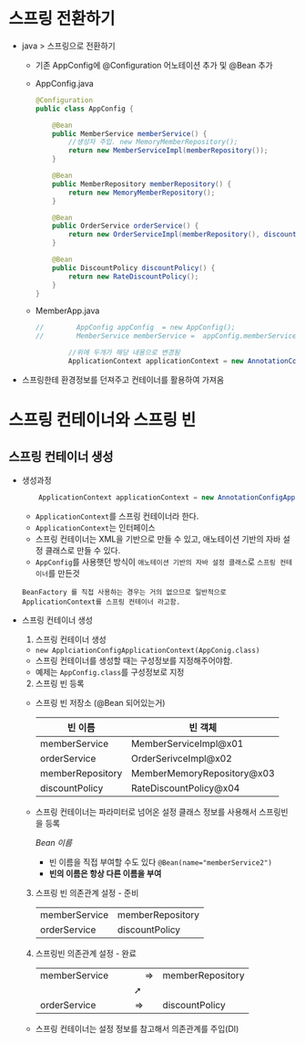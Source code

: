 # 스프링 전환하기

- java > 스프링으로 전환하기 
    - 기존 AppConfig에 @Configuration 어노테이션 추가 및 @Bean 추가

    - AppConfig.java
        ```java
        @Configuration
        public class AppConfig {

            @Bean
            public MemberService memberService() {
                //생성자 주입. new MemoryMemberRepository();
                return new MemberServiceImpl(memberRepository());
            }

            @Bean
            public MemberRepository memberRepository() {
                return new MemoryMemberRepository();
            }

            @Bean
            public OrderService orderService() {
                return new OrderServiceImpl(memberRepository(), discountPolicy());
            }

            @Bean
            public DiscountPolicy discountPolicy() {
                return new RateDiscountPolicy();
            }
        }

        ```


    - MemberApp.java
        ```java
        //        AppConfig appConfig  = new AppConfig();
        //        MemberService memberService =  appConfig.memberService();

                //위에 두개가 해당 내용으로 변경됨
                ApplicationContext applicationContext = new AnnotationConfigApplicationContext(AppConfig.class);//스프링에서는 얘를씀
        ```

- 스프링한테 환경정보를 던져주고 컨테이너를 활용하여 가져옴

# 스프링 컨테이너와 스프링 빈
## 스프링 컨테이너 생성
- 생성과정
    ```java
        ApplicationContext applicationContext = new AnnotationConfigApplicationContext(AppConfig.class);
    ```
    - `ApplicationContext`를 스프링 컨테이너라 한다.
    - `ApplicationContext`는 인터페이스
    - 스프링 컨테이너는 XML을 기반으로 만들 수 있고, 애노테이션 기반의 자바 설정 클래스로 만들 수 있다.
    - `AppConfig`를 사용햇던 방식이 `애노테이션 기반의 자바 설정 클래스`로 `스프링 컨테이너`를 만든것

    `BeanFactory 를 직접 사용하는 경우는 거의 없으므로 일반적으로 ApplicationContext를 스프링 컨테이너 라고함.`

- 스프링 컨테이너 생성
    1. 스프링 컨테이너 생성
    - `new ApplciationConfigApplicationContext(AppConig.class)`
    - 스프링 컨테이너를 생성할 때는 구성정보를 지정해주어야함.
    - 예제는 `AppConfig.class`를 구성정보로 지정

    2. 스프링 빈 등록
    
    - 스프링 빈 저장소 (@Bean 되어있는거)
    
        |빈 이름 | 빈 객체|
        |------|-------|
        | memberService| MemberServiceImpl@x01|
        |orderService|OrderSerivceImpl@x02|
        |memberRepository|MemberMemoryRepository@x03|
        |discountPolicy|RateDiscountPolicy@x04|
    - 스프링 컨테이너는 파라미터로 넘어온 설정 클래스 정보를 사용해서 스프링빈을 등록
    
        *Bean 이름*
        - 빈 이름을 직접 부여할 수도 있다
            `@Bean(name="memberService2")`
        - <b>빈의 이름은 항상 다른 이름을 부여</b>

    3. 스프링 빈 의존관계 설정 - 준비

        |||
        |--|--|
        |memberService|memberRepository|
        |orderService |discountPolicy|

    4. 스프링빈 의존관계 설정 - 완료

        |||
        |--|--|
        |memberService　　　　=>|memberRepository|
        |&nbsp;　　　　　　　　　　➚||
        |orderService 　　　　=>|discountPolicy|
    - 스프링 컨테이너는 설정 정보를 참고해서 의존관계를 주입(DI)
    

